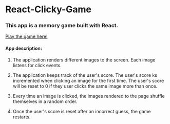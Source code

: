 
# React-Clicky-Game

### This app is a memory game built with React. 

[Play the game here!](https://dashboard.heroku.com/apps/still-sea-63287)

#### App description:

1. The application renders different images to the screen. Each image listens for click events.

2. The application keeps track of the user's score. The user's score ks incremented when clicking an image for the first time. The user's score will be reset to 0 if they user clicks the same image more than once.

3. Every time an image is clicked, the images rendered to the page shuffle themselves in a random order.

4. Once the user's score is reset after an incorrect guess, the game restarts.

